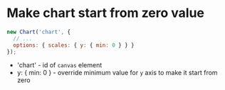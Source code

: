 # Make chart start from zero value

```javascript
new Chart('chart', {
  // ...
  options: { scales: { y: { min: 0 } } }
});
```

- 'chart' - id of ```canvas``` element
- y: { min: 0 } - override minimum value for ```y``` axis to make it start from zero
